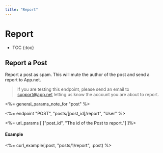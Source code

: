 ```yaml
---
title: "Report"
---
```


# Report

* TOC
{:toc}

## Report a Post

Report a post as spam. This will mute the author of the post and send a report to App.net.

> If you are testing this endpoint, please send an email to [support@app.net](mailto:support@app.net) letting us know the account you are about to report. 

<%= general_params_note_for "post" %>

<%= endpoint "POST", "posts/[post_id]/report", "User" %>

<%= url_params [
    ["post_id", "The id of the Post to report."]
]%>

#### Example

<%= curl_example(:post, "posts/1/report", :post) %>
